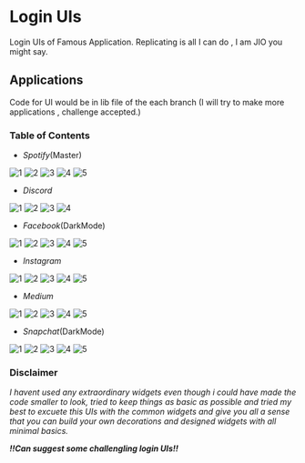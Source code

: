 # Login UIs

Login UIs of Famous Application.
Replicating is all I can do , I am JIO you might say.

## Applications

Code for UI would be in lib file of the each branch (I will try to make more applications , challenge accepted.)

### Table of Contents
- _Spotify_(Master)


![1](https://user-images.githubusercontent.com/45462725/88136385-bebaba80-cc06-11ea-9bc6-97d885ee0692.png) ![2](https://user-images.githubusercontent.com/45462725/88136474-f164b300-cc06-11ea-9281-d7888da54dd5.png) ![3](https://user-images.githubusercontent.com/45462725/88136587-2cff7d00-cc07-11ea-8ca6-120369a13823.png) ![4](https://user-images.githubusercontent.com/45462725/88136591-312b9a80-cc07-11ea-8b4d-ded0a78831c8.png) ![5](https://user-images.githubusercontent.com/45462725/88136593-312b9a80-cc07-11ea-96a2-2c23e46c46d1.png)

- _Discord_


![1](https://user-images.githubusercontent.com/45462725/90317001-ef5eed00-df43-11ea-9a1d-e20012af56dc.png)  ![2](https://user-images.githubusercontent.com/45462725/90317002-f128b080-df43-11ea-8643-2ebccba0692b.png)  ![3](https://user-images.githubusercontent.com/45462725/90317003-f259dd80-df43-11ea-9147-d0eca040693f.png)  ![4](https://user-images.githubusercontent.com/45462725/90317006-f554ce00-df43-11ea-9bcf-7e7b04da0e3d.png)

- _Facebook_(DarkMode)

![1](https://user-images.githubusercontent.com/45462725/89521302-e14ef500-d7fc-11ea-9ec4-08a6afb6e75c.png)  ![2](https://user-images.githubusercontent.com/45462725/89521309-e318b880-d7fc-11ea-9c18-8be22c384e02.png)  ![3](https://user-images.githubusercontent.com/45462725/89521317-e6ac3f80-d7fc-11ea-8bcd-fa0e8eb5575f.png)  ![4](https://user-images.githubusercontent.com/45462725/89521320-e8760300-d7fc-11ea-9ea9-e96710f4a5a6.png)  ![5](https://user-images.githubusercontent.com/45462725/89521333-eca22080-d7fc-11ea-96fe-63e4b6a10c38.png)

- _Instagram_

![1](https://user-images.githubusercontent.com/45462725/88274112-d7a39880-ccf8-11ea-903d-4813b2785678.png)  ![2](https://user-images.githubusercontent.com/45462725/88274116-d8d4c580-ccf8-11ea-8e84-bde634ce33db.png)  ![3](https://user-images.githubusercontent.com/45462725/88274117-d8d4c580-ccf8-11ea-9218-2adfe39107dd.png)  ![4](https://user-images.githubusercontent.com/45462725/88274118-d96d5c00-ccf8-11ea-8499-b2ff84d94145.png)  ![5](https://user-images.githubusercontent.com/45462725/88274278-11749f00-ccf9-11ea-8243-30d69daf8218.png)

- _Medium_

![1](https://user-images.githubusercontent.com/45462725/90415656-08e07000-e0cf-11ea-89e6-c5e895d5d49d.png)  ![2](https://user-images.githubusercontent.com/45462725/90415653-0847d980-e0cf-11ea-85f6-8a78677ca639.png)  ![3](https://user-images.githubusercontent.com/45462725/90415648-067e1600-e0cf-11ea-9142-c1dd4b61cc9a.png)  ![4](https://user-images.githubusercontent.com/45462725/90415662-09790680-e0cf-11ea-8160-557071435b51.png)  ![5](https://user-images.githubusercontent.com/45462725/90415659-09790680-e0cf-11ea-8fb3-9b7517c1f3e8.png)


- _Snapchat_(DarkMode)

![1](https://user-images.githubusercontent.com/45462725/88624065-f96b9980-d0c3-11ea-8207-b98795e0a126.png) ![2](https://user-images.githubusercontent.com/45462725/88624272-4b142400-d0c4-11ea-83d5-b6f3d7d723a7.png) ![3](https://user-images.githubusercontent.com/45462725/88624907-6cc1db00-d0c5-11ea-8026-ca65d5e7d664.png) ![4](https://user-images.githubusercontent.com/45462725/88624103-06888880-d0c4-11ea-932a-5972cac639a2.png)  ![5](https://user-images.githubusercontent.com/45462725/88624097-05575b80-d0c4-11ea-9692-d8f5c117e94b.png)


### Disclaimer
_I havent used any extraordinary widgets even though i could have made the code smaller to look, tried to keep things as basic as possible and tried my best to excuete this UIs with the common widgets and give you all a sense that you can build your own decorations and designed widgets with all minimal basics._

_**!!Can suggest some challengling login UIs!!**_

